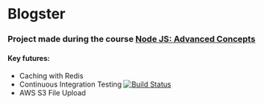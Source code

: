 # Blogster

### Project made during the course [Node JS: Advanced Concepts](https://www.udemy.com/course/advanced-node-for-developers/)

#### Key futures:
- Caching with Redis
- Continuous Integration Testing [![Build Status](https://travis-ci.org/fabian-grajko/blogster.svg?branch=master)](https://travis-ci.org/fabian-grajko/blogster)
- AWS S3 File Upload
